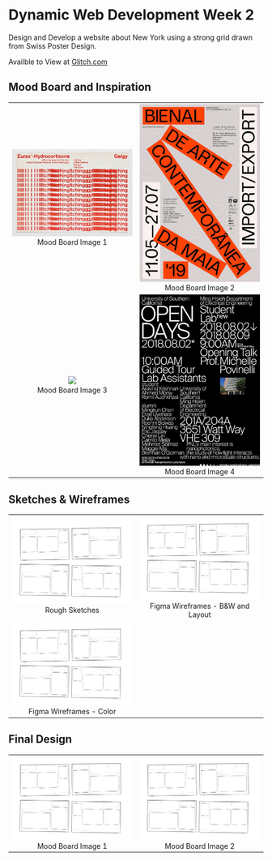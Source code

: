 # Dynamic Web Development Week 2

Design and Develop a website about New York using a strong grid drawn from Swiss Poster Design.

Availble to View at [Glitch.com](https://glitch.com/)

## Mood Board and Inspiration

<table>
  <tr>
    <td align="center">
      <img src="https://github.com/alyssakalbus/DWD-Grids/blob/main/process/DWD_Week2_MoodBoard_1.jpg" width="300"/><br>
      Mood Board Image 1
    </td>
    <td align="center">
      <img src="https://github.com/alyssakalbus/DWD-Grids/blob/main/process/DWD_Week2_MoodBoard_2.jpg" width="300"/><br>
      Mood Board Image 2
    </td>
  </tr>
  <tr>
    <td align="center">
      <img src="https://github.com/alyssakalbus/DWD-Grids/blob/main/process/DWD_Week2_MoodBoard_3.gif" width="300"/><br>
      Mood Board Image 3
    </td>
    <td align="center">
      <img src="https://github.com/alyssakalbus/DWD-Grids/blob/main/process/DWD_Week2_MoodBoard_4.jpg" width="300"/><br>
      Mood Board Image 4
    </td>
  </tr>
</table>

## Sketches & Wireframes

<table>
  <tr>
    <td align="center">
      <img src="https://raw.githubusercontent.com/alyssakalbus/DWD-Grids/main/process/DWD_Week2_Sketch.png" width="300"/><br>
      Rough Sketches
    </td>
    <td align="center">
      <img src="https://raw.githubusercontent.com/alyssakalbus/DWD-Grids/main/process/DWD_Week2_Sketch.png" width="300"/><br>
      Figma Wireframes - B&W and Layout
    </td>
  </tr>
  <tr>
    <td align="center">
      <img src="https://raw.githubusercontent.com/alyssakalbus/DWD-Grids/main/process/DWD_Week2_Sketch.png" width="300"/><br>
      Figma Wireframes - Color
    </td>
  </tr>
</table>

## Final Design

<table>
  <tr>
    <td align="center">
      <img src="https://raw.githubusercontent.com/alyssakalbus/DWD-Grids/main/process/DWD_Week2_Sketch.png" width="400"/><br>
      Mood Board Image 1
    </td>
    <td align="center">
      <img src="https://raw.githubusercontent.com/alyssakalbus/DWD-Grids/main/process/DWD_Week2_Sketch.png" width="400"/><br>
      Mood Board Image 2
    </td>
  </tr>
</table>
